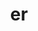---
title: "er"
layout: cache
categories: [package, develop-2023-10-29]
meta: {"versions": ["0.2.0", "0.4.0"], "compilers": ["cce@=15.0.1", "gcc@=11.1.0", "gcc@=11.4.0", "gcc@=7.5.0", "gcc@=9.4.0", "oneapi@=2023.2.0"], "oss": ["rhel8", "ubuntu18.04", "ubuntu20.04"], "platforms": ["linux"], "targets": ["neoverse_v1", "ppc64le", "x86_64_v3", "zen4"], "stacks": ["data-vis-sdk", "e4s", "e4s-cray-rhel", "e4s-neoverse_v1", "e4s-oneapi", "e4s-power", "radiuss", "root"], "num_specs": 13, "num_specs_by_stack": {"root": 13, "e4s-cray-rhel": 1, "radiuss": 1, "e4s-neoverse_v1": 2, "e4s-power": 2, "data-vis-sdk": 2, "e4s": 3, "e4s-oneapi": 2}}
spec_details: [{"hash": "rse4bpcoxw2ekeiqisl2ijsrh5yd5o36", "compiler": "cce@=15.0.1", "versions": ["0.4.0"], "os": "rhel8", "platform": "linux", "target": "zen4", "variants": ["build_system=cmake", "build_type=Release", "generator=make", "~ipo", "+shared"], "stacks": ["root", "e4s-cray-rhel"], "size": "-", "tarball": "https://binaries.spack.io/releases/develop-2023-10-29/build_cache/linux-rhel8-zen4/cce-15.0.1/er-0.4.0/linux-rhel8-zen4-cce-15.0.1-er-0.4.0-rse4bpcoxw2ekeiqisl2ijsrh5yd5o36.spack"}, {"hash": "wdlrnjnbcaw2osshrodqdh6uaamlei5y", "compiler": "gcc@=7.5.0", "versions": ["0.2.0"], "os": "ubuntu18.04", "platform": "linux", "target": "x86_64_v3", "variants": ["build_system=cmake", "build_type=Release", "generator=make", "~ipo", "+shared"], "stacks": ["root", "radiuss"], "size": "-", "tarball": "https://binaries.spack.io/releases/develop-2023-10-29/build_cache/linux-ubuntu18.04-x86_64_v3/gcc-7.5.0/er-0.2.0/linux-ubuntu18.04-x86_64_v3-gcc-7.5.0-er-0.2.0-wdlrnjnbcaw2osshrodqdh6uaamlei5y.spack"}, {"hash": "tfjamcbr6q2amtupojjdvclxjexciqfg", "compiler": "gcc@=11.4.0", "versions": ["0.4.0"], "os": "ubuntu20.04", "platform": "linux", "target": "neoverse_v1", "variants": ["build_system=cmake", "build_type=Release", "generator=make", "~ipo", "+shared"], "stacks": ["root", "e4s-neoverse_v1"], "size": "-", "tarball": "https://binaries.spack.io/releases/develop-2023-10-29/build_cache/linux-ubuntu20.04-neoverse_v1/gcc-11.4.0/er-0.4.0/linux-ubuntu20.04-neoverse_v1-gcc-11.4.0-er-0.4.0-tfjamcbr6q2amtupojjdvclxjexciqfg.spack"}, {"hash": "fzi3pxbt424hrfzc3ofs6it44gnkj3hd", "compiler": "gcc@=11.4.0", "versions": ["0.2.0"], "os": "ubuntu20.04", "platform": "linux", "target": "neoverse_v1", "variants": ["build_system=cmake", "build_type=Release", "generator=make", "~ipo", "+shared"], "stacks": ["root", "e4s-neoverse_v1"], "size": "-", "tarball": "https://binaries.spack.io/releases/develop-2023-10-29/build_cache/linux-ubuntu20.04-neoverse_v1/gcc-11.4.0/er-0.2.0/linux-ubuntu20.04-neoverse_v1-gcc-11.4.0-er-0.2.0-fzi3pxbt424hrfzc3ofs6it44gnkj3hd.spack"}, {"hash": "vykwmcev2rqzdy7gllhky5frlcx72ac6", "compiler": "gcc@=9.4.0", "versions": ["0.4.0"], "os": "ubuntu20.04", "platform": "linux", "target": "ppc64le", "variants": ["build_system=cmake", "build_type=Release", "generator=make", "~ipo", "+shared"], "stacks": ["root", "e4s-power"], "size": "-", "tarball": "https://binaries.spack.io/releases/develop-2023-10-29/build_cache/linux-ubuntu20.04-ppc64le/gcc-9.4.0/er-0.4.0/linux-ubuntu20.04-ppc64le-gcc-9.4.0-er-0.4.0-vykwmcev2rqzdy7gllhky5frlcx72ac6.spack"}, {"hash": "kyfurtruawc5ahurjupmdytijiqb23p4", "compiler": "gcc@=9.4.0", "versions": ["0.2.0"], "os": "ubuntu20.04", "platform": "linux", "target": "ppc64le", "variants": ["build_system=cmake", "build_type=Release", "generator=make", "~ipo", "+shared"], "stacks": ["root", "e4s-power"], "size": "-", "tarball": "https://binaries.spack.io/releases/develop-2023-10-29/build_cache/linux-ubuntu20.04-ppc64le/gcc-9.4.0/er-0.2.0/linux-ubuntu20.04-ppc64le-gcc-9.4.0-er-0.2.0-kyfurtruawc5ahurjupmdytijiqb23p4.spack"}, {"hash": "i4ovsveucmw26rxpluc6luvn5ydvxwrt", "compiler": "gcc@=11.1.0", "versions": ["0.4.0"], "os": "ubuntu20.04", "platform": "linux", "target": "x86_64_v3", "variants": ["build_system=cmake", "build_type=Release", "generator=make", "~ipo", "+shared"], "stacks": ["data-vis-sdk", "root"], "size": "-", "tarball": "https://binaries.spack.io/releases/develop-2023-10-29/build_cache/linux-ubuntu20.04-x86_64_v3/gcc-11.1.0/er-0.4.0/linux-ubuntu20.04-x86_64_v3-gcc-11.1.0-er-0.4.0-i4ovsveucmw26rxpluc6luvn5ydvxwrt.spack"}, {"hash": "6bqcajtkwuuz5btpfp4hpfigyu6oke3x", "compiler": "gcc@=11.1.0", "versions": ["0.4.0"], "os": "ubuntu20.04", "platform": "linux", "target": "x86_64_v3", "variants": ["build_system=cmake", "build_type=Release", "generator=make", "~ipo", "+shared"], "stacks": ["data-vis-sdk", "root"], "size": "-", "tarball": "https://binaries.spack.io/releases/develop-2023-10-29/build_cache/linux-ubuntu20.04-x86_64_v3/gcc-11.1.0/er-0.4.0/linux-ubuntu20.04-x86_64_v3-gcc-11.1.0-er-0.4.0-6bqcajtkwuuz5btpfp4hpfigyu6oke3x.spack"}, {"hash": "uz5mmutyndulzcug3vhgecilhapdfdqj", "compiler": "gcc@=11.4.0", "versions": ["0.4.0"], "os": "ubuntu20.04", "platform": "linux", "target": "x86_64_v3", "variants": ["build_system=cmake", "build_type=Release", "generator=make", "~ipo", "+shared"], "stacks": ["e4s", "root"], "size": "-", "tarball": "https://binaries.spack.io/releases/develop-2023-10-29/build_cache/linux-ubuntu20.04-x86_64_v3/gcc-11.4.0/er-0.4.0/linux-ubuntu20.04-x86_64_v3-gcc-11.4.0-er-0.4.0-uz5mmutyndulzcug3vhgecilhapdfdqj.spack"}, {"hash": "ufr7laozqfl3mxov75j3hbc57m6ofeg7", "compiler": "gcc@=11.4.0", "versions": ["0.2.0"], "os": "ubuntu20.04", "platform": "linux", "target": "x86_64_v3", "variants": ["build_system=cmake", "build_type=Release", "generator=make", "~ipo", "+shared"], "stacks": ["e4s", "root"], "size": "-", "tarball": "https://binaries.spack.io/releases/develop-2023-10-29/build_cache/linux-ubuntu20.04-x86_64_v3/gcc-11.4.0/er-0.2.0/linux-ubuntu20.04-x86_64_v3-gcc-11.4.0-er-0.2.0-ufr7laozqfl3mxov75j3hbc57m6ofeg7.spack"}, {"hash": "elyppmhibrmdylbpwhowom2pmbuyve7b", "compiler": "gcc@=11.4.0", "versions": ["0.4.0"], "os": "ubuntu20.04", "platform": "linux", "target": "x86_64_v3", "variants": ["build_system=cmake", "build_type=Release", "generator=make", "~ipo", "+shared"], "stacks": ["e4s", "root"], "size": "-", "tarball": "https://binaries.spack.io/releases/develop-2023-10-29/build_cache/linux-ubuntu20.04-x86_64_v3/gcc-11.4.0/er-0.4.0/linux-ubuntu20.04-x86_64_v3-gcc-11.4.0-er-0.4.0-elyppmhibrmdylbpwhowom2pmbuyve7b.spack"}, {"hash": "q5fprdh4rfyjropyso4jpncua6ollbvs", "compiler": "oneapi@=2023.2.0", "versions": ["0.2.0"], "os": "ubuntu20.04", "platform": "linux", "target": "x86_64_v3", "variants": ["build_system=cmake", "build_type=Release", "generator=make", "~ipo", "+shared"], "stacks": ["root", "e4s-oneapi"], "size": "-", "tarball": "https://binaries.spack.io/releases/develop-2023-10-29/build_cache/linux-ubuntu20.04-x86_64_v3/oneapi-2023.2.0/er-0.2.0/linux-ubuntu20.04-x86_64_v3-oneapi-2023.2.0-er-0.2.0-q5fprdh4rfyjropyso4jpncua6ollbvs.spack"}, {"hash": "6327c5vrbyqbzdy2eb743gi222bxukqc", "compiler": "oneapi@=2023.2.0", "versions": ["0.4.0"], "os": "ubuntu20.04", "platform": "linux", "target": "x86_64_v3", "variants": ["build_system=cmake", "build_type=Release", "generator=make", "~ipo", "+shared"], "stacks": ["root", "e4s-oneapi"], "size": "-", "tarball": "https://binaries.spack.io/releases/develop-2023-10-29/build_cache/linux-ubuntu20.04-x86_64_v3/oneapi-2023.2.0/er-0.4.0/linux-ubuntu20.04-x86_64_v3-oneapi-2023.2.0-er-0.4.0-6327c5vrbyqbzdy2eb743gi222bxukqc.spack"}]
---